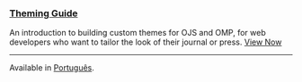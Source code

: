 
### [Theming Guide](/pkp-theming-guide/en/)

An introduction to building custom themes for OJS and OMP, for web developers who want to tailor the look of their journal or press. [View Now](/pkp-theming-guide/en/)

---

<span class='fa fa-language'></span> Available in [Português](/pkp-theming-guide/pt/).
